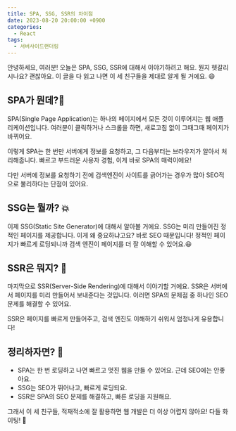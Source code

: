 ```yaml
---
title: SPA, SSG, SSR의 차이점
date: 2023-08-20 20:00:00 +0900
categories:
  - React
tags:
  - 서버사이드랜더링
---
```


안녕하세요, 여러분! 오늘은 SPA, SSG, SSR에 대해서 이야기하려고 해요. 뭔지 헷갈리시나요? 괜찮아요. 이 글을 다 읽고 나면 이 세 친구들을 제대로 알게 될 거에요. 😄

## SPA가 뭔데?🌈

SPA(Single Page Application)는 하나의 페이지에서 모든 것이 이루어지는 웹 애플리케이션입니다. 여러분이 클릭하거나 스크롤을 하면, 새로고침 없이 그때그때 페이지가 바뀌어요.

이렇게 SPA는 한 번만 서버에게 정보를 요청하고, 그 다음부터는 브라우저가 알아서 처리해줍니다. 빠르고 부드러운 사용자 경험, 이게 바로 SPA의 매력이에요!

다만 서버에 정보를 요청하기 전에 검색엔진이 사이트를 긁어가는 경우가 많아 SEO적으로 불리하다는 단점이 있어요.

## SSG는 뭘까? 💥

이제 SSG(Static Site Generator)에 대해서 알아볼 거에요. SSG는 미리 만들어진 정적인 페이지를 제공합니다. 이게 왜 중요하냐고요? 바로 SEO 때문입니다! 정적인 페이지가 빠르게 로딩되니까 검색 엔진이 페이지를 더 잘 이해할 수 있어요.😆

## SSR은 뭐지? 🤔

마지막으로 SSR(Server-Side Rendering)에 대해서 이야기할 거에요. SSR은 서버에서 페이지를 미리 만들어서 보내준다는 것입니다. 이러면 SPA의 문제점 중 하나인 SEO 문제를 해결할 수 있어요.

SSR은 페이지를 빠르게 만들어주고, 검색 엔진도 이해하기 쉬워서 엄청나게 유용합니다!

## 정리하자면? 🌠

- SPA는 한 번 로딩하고 나면 빠르고 멋진 웹을 만들 수 있어요. 근데 SEO에는 안좋아요.
- SSG는 SEO가 뛰어나고, 빠르게 로딩되요.
- SSR은 SPA의 SEO 문제를 해결하고, 빠른 로딩을 지원해요.

그래서 이 세 친구들, 적재적소에 잘 활용하면 웹 개발은 더 이상 어렵지 않아요! 다들 화이팅! 🚀
